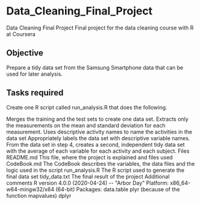 # Data_Cleaning_Final_Project
Data Cleaning Final Project
Final project for the data cleaning course with R at Coursera

## Objective
Prepare a tidy data set from the Samsung Smartphone data that can be used for later analysis.

## Tasks required
Create one R script called run_analysis.R that does the following.

Merges the training and the test sets to create one data set.
Extracts only the measurements on the mean and standard deviation for each measurement.
Uses descriptive activity names to name the activities in the data set
Appropriately labels the data set with descriptive variable names.
From the data set in step 4, creates a second, independent tidy data set with the average of each variable for each activity and each subject.
Files
README.md
This file, where the project is explained and files used
CodeBook.md
The CodeBook describes the variables, the data files and the logic used in the script
run_analysis.R
The R script used to generate the final data set
tidy_data.txt
The final result of the project
Additional comments
R version 4.0.0 (2020-04-24) -- "Arbor Day"
Platform: x86_64-w64-mingw32/x64 (64-bit)
Packages:
data.table
plyr (because of the function mapvalues)
dplyr
